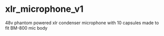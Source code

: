 # xlr_microphone_v1
48v phantom powered xlr condenser microphone with 10 capsules made to fit BM-800 mic body
